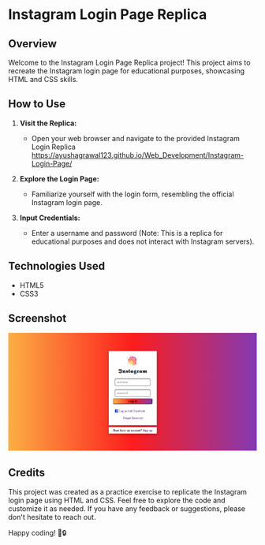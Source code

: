 # Instagram Login Page Replica

## Overview

Welcome to the Instagram Login Page Replica project! This project aims to recreate the Instagram login page for educational purposes, showcasing HTML and CSS skills.

## How to Use

1. **Visit the Replica:**
   - Open your web browser and navigate to the provided Instagram Login Replica
   https://ayushagrawal123.github.io/Web_Development/Instagram-Login-Page/

2. **Explore the Login Page:**
   - Familiarize yourself with the login form, resembling the official Instagram login page.

3. **Input Credentials:**
   - Enter a username and password (Note: This is a replica for educational purposes and does not interact with Instagram servers).

## Technologies Used

- HTML5
- CSS3

## Screenshot

![Instagram Login Page Replica](./images/Screenshot.png)

## Credits

This project was created as a practice exercise to replicate the Instagram login page using HTML and CSS. Feel free to explore the code and customize it as needed. If you have any feedback or suggestions, please don't hesitate to reach out.

Happy coding! 📸🔒
